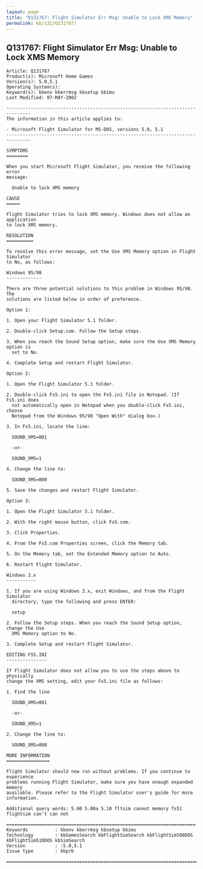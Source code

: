 ```yaml
---
layout: page
title: "Q131767: Flight Simulator Err Msg: Unable to Lock XMS Memory"
permalink: kb/131/Q131767/
---
```


## Q131767: Flight Simulator Err Msg: Unable to Lock XMS Memory

	Article: Q131767
	Product(s): Microsoft Home Games
	Version(s): 5.0,5.1
	Operating System(s): 
	Keyword(s): kbenv kberrmsg kbsetup kbimu
	Last Modified: 07-MAY-2002
	
	-------------------------------------------------------------------------------
	The information in this article applies to:
	
	- Microsoft Flight Simulator for MS-DOS, versions 5.0, 5.1 
	-------------------------------------------------------------------------------
	
	SYMPTOMS
	========
	
	When you start Microsoft Flight Simulator, you receive the following error
	message:
	
	  Unable to lock XMS memory
	
	CAUSE
	=====
	
	Flight Simulator tries to lock XMS memory. Windows does not allow an application
	to lock XMS memory.
	
	RESOLUTION
	==========
	
	To resolve this error message, set the Use XMS Memory option in Flight Simulator
	to No, as follows:
	
	Windows 95/98
	-------------
	
	There are three potential solutions to this problem in Windows 95/98. The
	solutions are listed below in order of preference.
	
	Option 1:
	
	1. Open your Flight Simulator 5.1 folder.
	
	2. Double-click Setup.com. Follow the Setup steps.
	
	3. When you reach the Sound Setup option, make sure the Use XMS Memory option is
	  set to No.
	
	4. Complete Setup and restart Flight Simulator.
	
	Option 2:
	
	1. Open the Flight Simulator 5.1 folder.
	
	2. Double-click Fs5.ini to open the Fs5.ini file in Notepad. (If Fs5.ini does
	  not automatically open in Notepad when you double-click Fs5.ini, choose
	  Notepad from the Windows 95/98 "Open With" dialog box.)
	
	3. In Fs5.ini, locate the line:
	
	  SOUND_XMS=001
	
	  -or-
	
	  SOUND_XMS=1
	
	4. Change the line to:
	
	  SOUND_XMS=000
	
	5. Save the changes and restart Flight Simulator.
	
	Option 3:
	
	1. Open the Flight Simulator 5.1 folder.
	
	2. With the right mouse button, click Fs5.com.
	
	3. Click Properties.
	
	4. From the Fs5.com Properties screen, click the Memory tab.
	
	5. On the Memory tab, set the Extended Memory option to Auto.
	
	6. Restart Flight Simulator.
	
	Windows 3.x
	-----------
	
	1. If you are using Windows 3.x, exit Windows, and from the Flight Simulator
	  directory, type the following and press ENTER:
	
	  setup
	
	2. Follow the Setup steps. When you reach the Sound Setup option, change the Use
	  XMS Memory option to No.
	
	3. Complete Setup and restart Flight Simulator.
	
	EDITING FS5.INI
	---------------
	
	If Flight Simulator does not allow you to use the steps above to physically
	change the XMS setting, edit your Fs5.ini file as follows:
	
	1. Find the line
	
	  SOUND_XMS=001
	
	  -or-
	
	  SOUND_XMS=1
	
	2. Change the line to:
	
	  SOUND_XMS=000
	
	MORE INFORMATION
	================
	
	Flight Simulator should now run without problems. If you continue to experience
	problems running Flight Simulator, make sure you have enough expanded memory
	available. Please refer to the Flight Simulator user's guide for more
	information.
	
	Additional query words: 5.00 5.00a 5.10 fltsim cannot memory fs51 flightsim can't can not
	
	======================================================================
	Keywords          : kbenv kberrmsg kbsetup kbimu 
	Technology        : kbGamesSearch kbFlightSimSearch kbFlightSim500DOS kbFlightSim510DOS kbSimSearch
	Version           : :5.0,5.1
	Issue type        : kbprb
	
	=============================================================================
	
